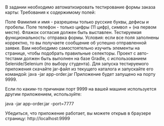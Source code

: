 В задании необходимо автоматизировать тестирование формы заказа карты: Требования к содержимому полей:

Поле Фамилия и имя - разрешены только русские буквы, дефисы и пробелы.
Поле телефон - только цифры (11 цифр), символ + (на первом месте).
Флажок согласия должен быть выставлен.
Тестируемая функциональность: отправка формы.
Условия: если все поля заполнены корректно, то вы получаете сообщение об успешно отправленной заявке.
Вам необходимо самостоятельно изучить элементы на странице, чтобы подобрать правильные селекторы.
Проект с авто-тестами должен быть выполнен на базе Gradle, с использованием Selenide/Selenium (по выбору студента).
Для запуска тестируемого приложения скачайте jar-файл из текущего каталога и запускайте его командой: java -jar app-order.jar Приложение будет запущено на порту 9999.

Если по каким-то причинам порт 9999 на вашей машине используется другим приложением, используйте:

java -jar app-order.jar -port=7777

Убедиться, что приложение работает, вы можете открыв в браузере страницу: http://localhost:9999